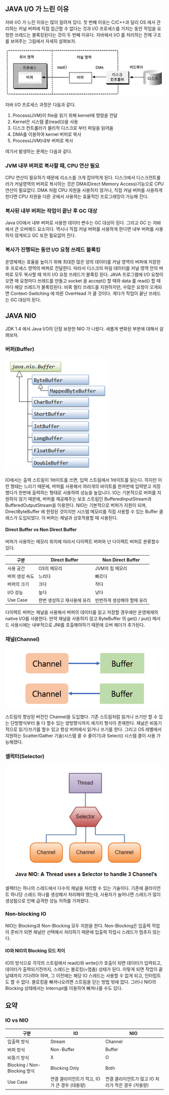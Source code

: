 ## JAVA I/O 가 느린 이유

자바 I/O 가 느린 이유는 많이 알려져 있다. 첫 번째 이유는 C/C++과 달리 OS 에서 관리하는 커널 버퍼에 직접 접근할 수 없다는 것과 I/O 프로세스를 거치는 동안 작업을 요청한 쓰레드는 블록킹된다는 것이 두 번째 이유다. 자바에서 I/O 를 처리하는 전체 구조를 보여주는 그림에서 자세히 살펴보자.

![Java IO](javaio.png)

자바 I/O 프로세스 과정은 다음과 같다.

1. Process(JVM)이 file을 읽기 위해 kernel에 명령을 전달
2. Kernel은 시스템 콜(read())을 사용
3. 디스크 컨트롤러가 물리적 디스크로 부터 파일을 읽어옴
4. DMA를 이용하여 kernel 버퍼로 복사
5. Process(JVM)내부 버퍼로 복사

여기서 발생하는 문제는 다음과 같다.

### JVM 내부 버퍼로 복사할 때, CPU 연산 필요

CPU 연산이 필요하기 때문에 리소스를 크게 잡아먹게 된다. 디스크에서 디스크컨트롤러가 커널영역의 버퍼로 복사하는 것은 DMA(Direct Memory Access)기능으로 CPU 연산이 필요없다. DMA 처럼 CPU  자원을 사용하지 않거나, 직접 커널 버퍼를 사용하게 한다면 CPU 자원을 다른 곳에서 사용하는 효율적인 프로그래밍이 가능해 진다.

### 복사된 내부 버퍼는 작업이 끝난 후 GC 대상

Java I/O에서 내부 버퍼로 사용한 데이터 변수는 GC 대상이 된다. 그리고 GC 는 자바에서 큰 오버헤드 요소이다. 역시나 직접 커널 버퍼를 사용하게 한다면 내부 버퍼를 사용하지 않게되고 GC 또한 필요없어 진다.

### 복사가 진행되는 동안 I/O 요청 쓰레드 블록킹

운영체제는 효율을 높이기 위해 최대한 많은 양의 데이터를 커널 영역의 버퍼에 저장한 후 프로세스 영역의 버퍼로 전달한다. 따라서 디스크의 파일 데이터를 커널 영역 안의 버퍼로 모두 복사할 때 까지 I/O 요청 쓰레드가 블록킹 된다.
JAVA 프로그램에 I/O 요청이 오면 매 요청마다 쓰레드를 만들고 socket 을 accept() 할 때와 data 를 read() 할 때마다 해당 쓰레드가 블록킹된다. 비록 멀티 쓰레드를 지원하지만, 수많은 요청이 오게되면 Context-Switching 에 따른 OverHead 가 클 것이다. 게다가 작업이 끝난 쓰레드는 GC 대상이 된다.

## JAVA NIO

JDK 1.4 에서  Java I/O의 단점 보완한 NIO 가 나왔다. 새롭게 변화된 부분에 대해서 살펴보자.

### 버퍼(Buffer)

![IO_NioBuffer](IO_NioBuffer.png)

IO에서는 출력 스트림이 1바이트를 쓰면, 입력 스트림에서 1바이트를 읽는다. 하지만 이런 형태는 느리기 때문에, 버퍼를 사용해서 여러개의 바이트를 한꺼번에 입력받고 저장했다가 한번에 출력하는 형태로 사용하여 성능을 높입니다. IO는 기본적으로 버퍼를 지원하지 않기 때문에, 버퍼를 제공해주는 보조 스트림인 BufferedInputStream과 BufferedOutputStream을 이용한다.
NIO는 기본적으로 버퍼가 지원이 되며, DirectByteBuffer 에 한정된 것이지만 시스템 메모리를 직접 사용할 수 있는 Buffer 클래스가 도입되었다. 이 버퍼는 채널과 상호작용할 때 사용된다.

#### Direct Buffer vs Non Direct Buffer

버퍼가 사용하는 메모리 위치에 따라서 다이렉트 버퍼와 넌 다이렉트 버퍼로 분류할수 있다.

| 구분  | Direct Buffer  |  Non Direct Buffer |
|---|---|---|
| 사용 공간  | OS의 메모리 | JVM의 힙 메모리 |
|  버퍼 생성 속도 | 느리다  | 빠르다  |
| 버퍼의 크기  | 크다  | 작다  |
| I/O 성능  | 높다  | 낮다  |
| Use Case  | 한번 생성하고 재사용에 유리  | 빈번하게 생성해야 할때 유리  |

다이렉트 버퍼는 채널을 사용해서 버퍼의 데이터를 읽고 저장할 경우에만 운영체제의 native I/O를 사용한다. 만약 채널을 사용하지 않고 ByteBuffer 의 get() / put() 메서드 사용시에는 내부적으로 JNI를 호출해야하기 때문에 오버 헤더가 추가된다.

### 채널(Channel)

![channel_buffer](channel_buffer.png)

스트림의 향상된 버전인 Channel을 도입했다. 기존 스트림처럼 읽거나 쓰기만 할 수 있는 단방향식부터 둘 다 할수 있는 양방향식까지 세가지 형식이 존재한다. 채널은 비동기적으로 읽기/쓰기를 할수 있고 항상 버퍼에서 읽거나 쓰기를 한다. 그리고 OS 레벨에서 지원하는 Scatter/Gather 기술(시스템 콜 수 줄이기)과 Select() 시스템 콜이 사용 가능해졌다.

### 셀럭터(Selector)

![selector](selector.png)

셀렉터는 하나의 스레드에서 다수의 채널을 처리할 수 있는 기술이다. 기존에 클라이언트 하나당 스레드 하나를 생성해서 처리해야 했는데, 사용자가 늘어나면 스레드가 많이 생성됨으로 인해 급격한 성능 저하를 가져왔다.

### Non-blocking IO

NIO는 Blocking과 Non-Blocking 모두 지원을 한다. Non-Blocking은 입출력 작업이 준비가 되면 채널만 선택해서 처리하기 때문에 입출력 작업시 스레드가 멈추지 않는다.

#### IO와 NIO의 Blocking 모드 차이

IO의 방식으로 각각의 스트림에서 read()와 write()가 호출이 되면 데이터가 입력되고, 데이터가 출력되기전까지, 스레드는 블로킹(=멈춤) 상태가 된다. 이렇게 되면 작업이 끝날때까지 기다려야 하며, 그 이전에는 해당 IO 스레드는 사용할 수 없게 되고, 인터럽트도 할 수 없다. 블로킹을 빠져나오려면 스트림을 닫는 방법 밖에 없다. 그러나 NIO의 Blocking 상태에서는 Interrupt를 이용하여 빠져나올 수도 있다.

## 요약

### IO vs NIO

| 구분  | IO  |  NIO |
|---|---|---|
| 입출력 방식  | Stream  | Channel  |
|  버퍼 방식 | Non-Buffer  | Buffer  |
| 비동기 방식  | X  | O  |
| Blocking / Non-Blocking 방식  | Blocking Only  | Both  |
| Use Case  | 연결 클라이언트가 적고, IO가 큰 경우 (대용량)  | 연결 클라이언트가 많고 IO 처리가 작은 경우 (저용량)  |


